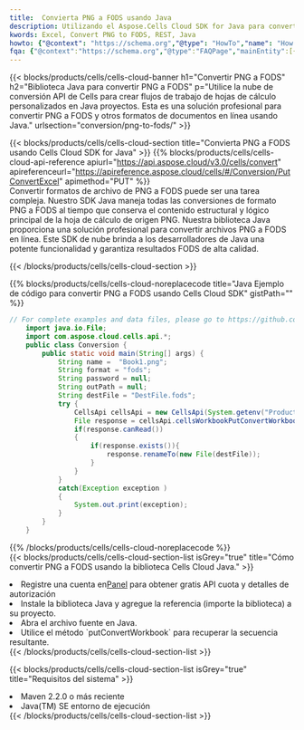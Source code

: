 ```yaml
---
title:  Convierta PNG a FODS usando Java
description: Utilizando el Aspose.Cells Cloud SDK for Java para convertir un archivo de formato PNG a un archivo de formato FODS.
kwords: Excel, Convert PNG to FODS, REST, Java
howto: {"@context": "https://schema.org","@type": "HowTo","name": "How to convert PNG to FODS using the Cells Cloud Java library.","description": "How to convert PNG to FODS using the Cells Cloud Java library.","image": {"@type": "ImageObject"},"url": "/java/conversion/png-to-fods/","step": [{ "@type": "HowToStep","name": "How to convert PNG to FODS using the Cells Cloud Java library. step 1", "image": {"@type": "ImageObject",},"url": "/java/conversion/png-to-fods/","text": "Register an account at <a href='https://dashboard.aspose.cloud/'>Dashboard</a> to get free API quota & authorization details",},{ "@type": "HowToStep","name": "How to convert PNG to FODS using the Cells Cloud Java library. step 1", "image": {"@type": "ImageObject",},"url": "/java/conversion/png-to-fods/","text": "Install Java library and add the reference (import the library) to your project.",},{ "@type": "HowToStep","name": "How to convert PNG to FODS using the Cells Cloud Java library. step 1", "image": {"@type": "ImageObject",},"url": "/java/conversion/png-to-fods/","text": "Open the source file in Java.",},{ "@type": "HowToStep","name": "How to convert PNG to FODS using the Cells Cloud Java library. step 1", "image": {"@type": "ImageObject",},"url": "/java/conversion/png-to-fods/","text": "Use the `putConvertWorkbook` method to retrieve the resulting stream.",}, ],"supply": {"@type": "HowToSupply","name": "document"},"tool": [{"@type": "HowToTool","name": "IntelliJ IDEA, Visual Studio Code, Eclipse"},{"@type": "HowToTool","name": "Aspose Cells"}],"totalTime": "PT6M"}
fqa: {"@context":"https://schema.org","@type":"FAQPage","mainEntity":[{"@type":"Question","name":"Why convert file formats in C# using REST API?","acceptedAnswer":{"@type":"Answer","text":"Documents are encoded in many ways, and some files may be incompatible with the software you use. To open and read such files, just convert them to appropriate file formats.<br/><ol><li>Install .NET SDK and add the reference (import the library) to your project.</li><li>Open the source file in C# using REST API.</li><li>Call the PutConvertWorkbookRequest() method, passing an output filename with required extension.</li><li>Get the result of conversion as a separate file.</li></ol>"}},{"@type":"Question","name":"What file formats can I convert with your C# library?","acceptedAnswer":{"@type":"Answer","text":"We support a variety of file formats for conversion using .NET library, including XLSX, Excel, xls , PDF, CSV, HTML, Markdown, XML, PNG, JPG, TIFF, Json, TXT and many more."}},{"@type":"Question","name":"What is the maximum allowed file size for conversion using this .NET library?","acceptedAnswer":{"@type":"Answer","text":"There are no file size limits for format conversions using .NET library."}}]}
---
```

{{< blocks/products/cells/cells-cloud-banner h1="Convertir PNG a FODS" h2="Biblioteca Java para convertir PNG a FODS" p="Utilice la nube de conversión API de Cells para crear flujos de trabajo de hojas de cálculo personalizados en Java proyectos. Esta es una solución profesional para convertir PNG a FODS y otros formatos de documentos en línea usando Java." urlsection="conversion/png-to-fods/" >}}

{{< blocks/products/cells/cells-cloud-section title="Convierta PNG a FODS usando Cells Cloud SDK for Java" >}}
{{% blocks/products/cells/cells-cloud-api-reference apiurl="https://api.aspose.cloud/v3.0/cells/convert" apireferenceurl="https://apireference.aspose.cloud/cells/#/Conversion/PutConvertExcel" apimethod="PUT" %}}
<br/>
Convertir formatos de archivo de PNG a FODS puede ser una tarea compleja. Nuestro SDK Java maneja todas las conversiones de formato PNG a FODS al tiempo que conserva el contenido estructural y lógico principal de la hoja de cálculo de origen PNG. Nuestra biblioteca Java proporciona una solución profesional para convertir archivos PNG a FODS en línea. Este SDK de nube brinda a los desarrolladores de Java una potente funcionalidad y garantiza resultados FODS de alta calidad.

{{< /blocks/products/cells/cells-cloud-section >}}

{{% blocks/products/cells/cells-cloud-noreplacecode title="Java Ejemplo de código para convertir PNG a FODS usando Cells Cloud SDK" gistPath="" %}}
 
```java
// For complete examples and data files, please go to https://github.com/aspose-cells-cloud/aspose-cells-cloud-java/
    import java.io.File;
    import com.aspose.cloud.cells.api.*;
    public class Conversion {
        public static void main(String[] args) {
            String name =  "Book1.png";
            String format = "fods";
            String password = null;
            String outPath = null;
            String destFile = "DestFile.fods";
            try {
                CellsApi cellsApi = new CellsApi(System.getenv("ProductClientId"), System.getenv("ProductClientSecret"));
                File response = cellsApi.cellsWorkbookPutConvertWorkbook(new File(name), format, password, outPath, null,null);            
                if(response.canRead())
                {
                    if(response.exists()){
                        response.renameTo(new File(destFile));
                    }                
                }
            }
            catch(Exception exception )
            {
                System.out.print(exception);
            }
        }
    }
```
 
{{% /blocks/products/cells/cells-cloud-noreplacecode %}}
<br/>
{{< blocks/products/cells/cells-cloud-section-list isGrey="true" title="Cómo convertir PNG a FODS usando la biblioteca Cells Cloud Java." >}}
<li> Registre una cuenta en<a href="https://dashboard.aspose.cloud/">Panel</a> para obtener gratis API cuota y detalles de autorización</li>
<li>Instale la biblioteca Java y agregue la referencia (importe la biblioteca) a su proyecto.</li>
<li>Abra el archivo fuente en Java.</li>
<li>Utilice el método `putConvertWorkbook` para recuperar la secuencia resultante.</li>
{{< /blocks/products/cells/cells-cloud-section-list >}}

{{< blocks/products/cells/cells-cloud-section-list isGrey="true" title="Requisitos del sistema" >}}
<li>Maven 2.2.0 o más reciente</li>
<li>Java(TM) SE entorno de ejecución</li>
{{< /blocks/products/cells/cells-cloud-section-list >}}
